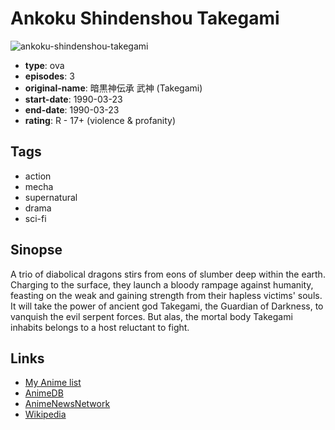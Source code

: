 # Ankoku Shindenshou Takegami

![ankoku-shindenshou-takegami](https://cdn.myanimelist.net/images/anime/1837/97239.jpg)

-   **type**: ova
-   **episodes**: 3
-   **original-name**: 暗黒神伝承 武神 (Takegami)
-   **start-date**: 1990-03-23
-   **end-date**: 1990-03-23
-   **rating**: R - 17+ (violence & profanity)

## Tags

-   action
-   mecha
-   supernatural
-   drama
-   sci-fi

## Sinopse

A trio of diabolical dragons stirs from eons of slumber deep within the earth. Charging to the surface, they launch a bloody rampage against humanity, feasting on the weak and gaining strength from their hapless victims' souls. It will take the power of ancient god Takegami, the Guardian of Darkness, to vanquish the evil serpent forces. But alas, the mortal body Takegami inhabits belongs to a host reluctant to fight.

## Links

-   [My Anime list](https://myanimelist.net/anime/1244/Ankoku_Shindenshou_Takegami)
-   [AnimeDB](http://anidb.info/perl-bin/animedb.pl?show=anime&aid=946)
-   [AnimeNewsNetwork](http://www.animenewsnetwork.com/encyclopedia/anime.php?id=752)
-   [Wikipedia](http://en.wikipedia.org/wiki/Guardian_of_Darkness)
